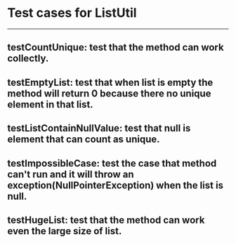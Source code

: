# Test cases for ListUtil

---
## testCountUnique: test that the method can work collectly.

## testEmptyList: test that when list is empty the method will return 0 because there no unique element in that list.

## testListContainNullValue: test that null is element that can count as unique.

## testImpossibleCase: test the case that method can't run and it will throw an exception(NullPointerException) when the list is null.

## testHugeList: test that the method can work even the large size of list.
